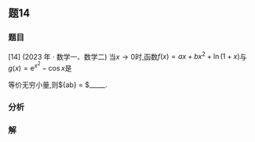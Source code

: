 ## 题14
### 题目
[14] (2023 年 · 数学一、数学二) 当$x \rightarrow  0$时,函数$f( x)  = {ax} + b{x}^{2} + \ln ( {1 + x})$与$g( x)  = {\mathrm{e}}^{{x}^{2}} - \cos x$是

等价无穷小量,则${ab} = $_____.
### 分析

### 解